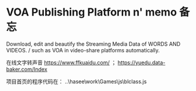 # VOA Publishing Platform n' memo 备忘

Download, edit and beautify the Streaming Media Data of WORDS AND VIDEOS. / such as VOA in video-share platforms automatically.

在线文字转声音 https://www.ffkuaidu.com/ ； https://yuedu.data-baker.com/Index

项目首页的程序代码在：  ..\hasee\work\Games\js\blclass.js
